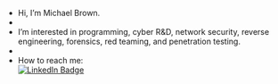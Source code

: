 - Hi, I’m Michael Brown. 
- 
- I’m interested in programming, cyber R&D, network security, reverse engineering, forensics, red teaming, and penetration testing.
- 
- How to reach me: <div id="badges"> <a href="https://www.linkedin.com/in/michael-brown-5042581a3/"> <img src="https://img.shields.io/badge/LinkedIn-blue?style=for-the-badge&logo=linkedin&logoColor=white" alt="LinkedIn Badge"/> </a> </div>
